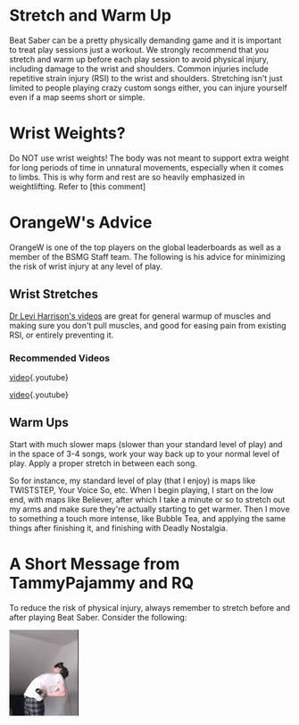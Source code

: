 <!-- TITLE: Stretching -->
<!-- SUBTITLE: Can't hit bloq with vegetable arms -->

# Stretch and Warm Up
Beat Saber can be a pretty physically demanding game and it is important to treat play sessions just a workout. We strongly recommend that you stretch and warm up before each play session to avoid physical injury, including damage to the wrist and shoulders. Common injuries include repetitive strain injury (RSI) to the wrist and shoulders. Stretching isn't just limited to people playing crazy custom songs either, you can injure yourself even if a map seems short or simple.

# Wrist Weights?
Do NOT use wrist weights! The body was not meant to support extra weight for long periods of time in unnatural movements, especially when it comes to limbs. This is why form and rest are so heavily emphasized in weightlifting. Refer to [this comment]
# OrangeW's Advice
OrangeW is one of the top players on the global leaderboards as well as a member of the BSMG Staff team. The following is his advice for minimizing the risk of wrist injury at any level of play.

## Wrist Stretches

[Dr Levi Harrison's videos](https://www.youtube.com/user/drlevifitness) are great for general warmup of muscles and making sure you don't pull muscles, and good for easing pain from existing RSI, or entirely preventing it.

### Recommended Videos

[video](https://youtu.be/wYGfDCGrJ4A){.youtube}

[video](https://youtu.be/GRtXgm5QVIM){.youtube}

## Warm Ups

Start with much slower maps (slower than your standard level of play) and in the space of 3-4 songs, work your way back up to your normal level of play. Apply a proper stretch in between each song.

So for instance, my standard level of play (that I enjoy) is maps like TWISTSTEP, Your Voice So, etc. When I begin playing, I start on the low end, with maps like Believer, after which I take a minute or so to stretch out my arms and make sure they're actually starting to get warmer. Then I move to something a touch more intense, like Bubble Tea, and applying the same things after finishing it, and finishing with Deadly Nostalgia.

# A Short Message from TammyPajammy and RQ
To reduce the risk of physical injury, always remember to stretch before and after playing Beat Saber.  Consider the following:

![Wammy](/uploads/images/wammy.gif "Wammy")